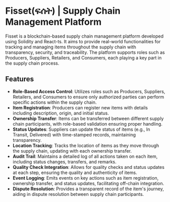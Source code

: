 # Fisset(ፍሰት) | Supply Chain Management Platform

Fisset is a blockchain-based supply chain management platform developed using Solidity and React-ts. It aims to provide real-world functionalities for tracking and managing items throughout the supply chain with transparency, security, and traceability. The platform supports roles such as Producers, Suppliers, Retailers, and Consumers, each playing a key part in the supply chain process.

## Features

- **Role-Based Access Control**: Utilizes roles such as Producers, Suppliers, Retailers, and Consumers to ensure only authorized parties can perform specific actions within the supply chain.
- **Item Registration**: Producers can register new items with details including description, origin, and initial status.
- **Ownership Transfer**: Items can be transferred between different supply chain participants, with role-based validation ensuring proper handling.
- **Status Updates**: Suppliers can update the status of items (e.g., In Transit, Delivered) with time-stamped records, maintaining transparency.
- **Location Tracking**: Tracks the location of items as they move through the supply chain, updating with each ownership transfer.
- **Audit Trail**: Maintains a detailed log of all actions taken on each item, including status changes, transfers, and remarks.
- **Quality Check Integration**: Allows for quality checks and status updates at each step, ensuring the quality and authenticity of items.
- **Event Logging**: Emits events on key actions such as item registration, ownership transfer, and status updates, facilitating off-chain integration.
- **Dispute Resolution**: Provides a transparent record of the item's journey, aiding in dispute resolution between supply chain participants.

